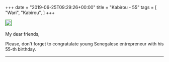 +++
date = "2019-06-25T09:29:26+00:00"
title = "Kabirou - 55"
tags = [
    "Wari",
    "Kabirou",
]
+++

<div class="container" style="width:auto">
  <a target="blank" href="https://image.ibb.co/hj198y/j25_1.jpg">
    <img src="https://image.ibb.co/hj198y/j25_1.jpg" style="padding:1px;border:thin solid green;max-width:100%">
  </a>
</div>
<br>
My dear friends,

Please, don't forget to congratulate young Senegalese entrepreneur with his 55-th birthday.
<!--more-->

<hr>
